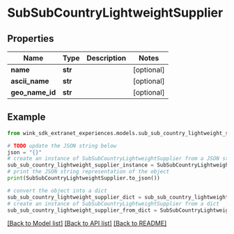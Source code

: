 # SubSubCountryLightweightSupplier


## Properties

Name | Type | Description | Notes
------------ | ------------- | ------------- | -------------
**name** | **str** |  | [optional] 
**ascii_name** | **str** |  | [optional] 
**geo_name_id** | **str** |  | [optional] 

## Example

```python
from wink_sdk_extranet_experiences.models.sub_sub_country_lightweight_supplier import SubSubCountryLightweightSupplier

# TODO update the JSON string below
json = "{}"
# create an instance of SubSubCountryLightweightSupplier from a JSON string
sub_sub_country_lightweight_supplier_instance = SubSubCountryLightweightSupplier.from_json(json)
# print the JSON string representation of the object
print(SubSubCountryLightweightSupplier.to_json())

# convert the object into a dict
sub_sub_country_lightweight_supplier_dict = sub_sub_country_lightweight_supplier_instance.to_dict()
# create an instance of SubSubCountryLightweightSupplier from a dict
sub_sub_country_lightweight_supplier_from_dict = SubSubCountryLightweightSupplier.from_dict(sub_sub_country_lightweight_supplier_dict)
```
[[Back to Model list]](../README.md#documentation-for-models) [[Back to API list]](../README.md#documentation-for-api-endpoints) [[Back to README]](../README.md)



